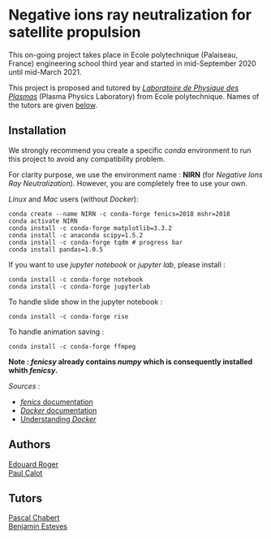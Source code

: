 # Negative ions ray neutralization for satellite propulsion

This on-going project takes place in Ecole polytechnique (Palaiseau, France) engineering school third year and started in mid-September 2020 until mid-March 2021.

This project is proposed and tutored by [*Laboratoire de Physique des Plasmas*](https://www.lpp.polytechnique.fr/?lang=fr) (Plasma Physics Laboratory) from Ecole polytechnique. Names of the tutors are given [below](#tutors).

## Installation

We strongly recommend you create a specific *conda* environment to run this project to avoid any compatibility problem.

For clarity purpose, we use the environment name : **NIRN** (for *Negative Ions Ray Neutralization*). However, you are completely free to use your own.

*Linux* and *Mac* users (without *Docker*):
<br>

```shell
conda create --name NIRN -c conda-forge fenics=2018 mshr=2018
conda activate NIRN
conda install -c conda-forge matplotlib=3.3.2
conda install -c anaconda scipy=1.5.2 
conda install -c conda-forge tqdm # progress bar
conda install pandas=1.0.5 
```

If you want to use *jupyter notebook* or *jupyter lab*, please install : 
```shell
conda install -c conda-forge notebook
conda install -c conda-forge jupyterlab
```

To handle slide show in the jupyter notebook :
```shell
conda install -c conda-forge rise
```

To handle animation saving :
```shell
conda install -c conda-forge ffmpeg
```

**Note : *fenicsy* already contains *numpy* which is consequently installed whith *fenicsy*.**

*Sources* : 
* [*fenics* documentation](https://fenicsproject.org/documentation/)
* [*Docker* documentation](https://www.docker.com/)
* [Understanding *Docker*](http://www.science.smith.edu/dftwiki/index.php/Tutorial:_Docker_Anaconda_Python_--_1)

## Authors 

[Edouard Roger](https://www.linkedin.com/in/edouard-roger-a03536194/)
<br>
[Paul Calot](https://www.linkedin.com/in/paul-calot-43549814b/)

## Tutors <a name="tutors"></a>

[Pascal Chabert](https://www.lpp.polytechnique.fr/-Pascal-Chabert-128-?lang=fr)
<br>
[Benjamin Esteves](https://www.linkedin.com/in/benjamin-esteves-9a1234157/?originalSubdomain=fr)

